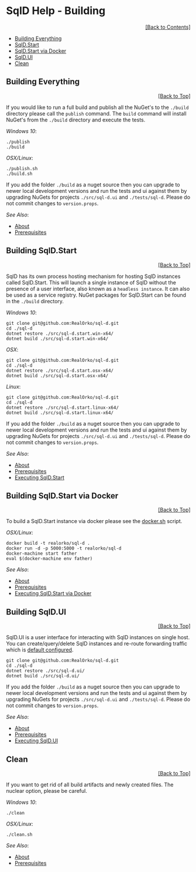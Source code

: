 ﻿# SqlD Help - Building

<div align="right">
	<a href="https://github.com/RealOrko/sql-d/blob/master/docs/_.md#sqld-help---contents">[Back to Contents]</a>
</div>

  * [Building Everything](#building-everything)
  * [SqlD.Start](#building-sqldstart)
  * [SqlD.Start via Docker](#building-sqldstart-via-docker)
  * [SqlD.UI](#building-sqldui)
  * [Clean](#clean)

## Building Everything

<div align="right">
	<a href="#sqld-help---building">[Back to Top]</a>
</div>

If you would like to run a full build and publish all the NuGet's to the `./build` directory please call the `publish` command. The `build` command will install NuGet's
from the `./build` directory and execute the tests. 

*Windows 10*:
```
./publish
./build
```

*OSX/Linux*:
```
./publish.sh
./build.sh
```

If you add the folder `./build` as a nuget source then you can upgrade to newer local development versions and run the tests and ui against them by upgrading NuGets for projects 
`./src/sql-d.ui` and `./tests/sql-d`. Please do not commit changes to `version.props`.

*See Also*:

  - [About](https://github.com/RealOrko/sql-d/blob/master/docs/about.md)
  - [Prerequisites](https://github.com/RealOrko/sql-d/blob/master/docs/prerequisites.md)

## Building SqlD.Start

<div align="right">
	<a href="#sqld-help---building">[Back to Top]</a>
</div>

SqlD has its own process hosting mechanism for hosting SqlD instances called SqlD.Start. This will launch a single instance of SqlD without the presence of a user interface, also known 
as a `headless instance`. It can also be used as a service registry. NuGet packages for SqlD.Start can be found in the `./build` directory. 

*Windows 10*:
```
git clone git@github.com:RealOrko/sql-d.git
cd ./sql-d
dotnet restore ./src/sql-d.start.win-x64/
dotnet build ./src/sql-d.start.win-x64/
```

*OSX*:
```
git clone git@github.com:RealOrko/sql-d.git
cd ./sql-d
dotnet restore ./src/sql-d.start.osx-x64/
dotnet build ./src/sql-d.start.osx-x64/
```

*Linux*:
```
git clone git@github.com:RealOrko/sql-d.git
cd ./sql-d
dotnet restore ./src/sql-d.start.linux-x64/
dotnet build ./src/sql-d.start.linux-x64/
```

If you add the folder `./build` as a nuget source then you can upgrade to newer local development versions and run the tests and ui against them by upgrading NuGets for projects 
`./src/sql-d.ui` and `./tests/sql-d`. Please do not commit changes to `version.props`.

*See Also*:

  - [About](https://github.com/RealOrko/sql-d/blob/master/docs/about.md)
  - [Prerequisites](https://github.com/RealOrko/sql-d/blob/master/docs/prerequisites.md)
  - [Executing SqlD.Start](https://github.com/RealOrko/sql-d/blob/master/docs/executing.md#executing-sqldstart)

## Building SqlD.Start via Docker

<div align="right">
	<a href="#sqld-help---building">[Back to Top]</a>
</div>

To build a SqlD.Start instance via docker please see the [docker.sh](https://github.com/RealOrko/sql-d/blob/master/docker.sh) script.

*OSX/Linux*:
```
docker build -t realorko/sql-d .
docker run -d -p 5000:5000 -t realorko/sql-d
docker-machine start father
eval $(docker-machine env father)
```

*See Also*:

  - [About](https://github.com/RealOrko/sql-d/blob/master/docs/about.md)
  - [Prerequisites](https://github.com/RealOrko/sql-d/blob/master/docs/prerequisites.md)
  - [Executing SqlD.Start via Docker](https://github.com/RealOrko/sql-d/blob/master/docs/executing.md#executing-sqldstart-via-docker)

## Building SqlD.UI

<div align="right">
	<a href="#sqld-help---building">[Back to Top]</a>
</div>

SqlD.UI is a user interface for interacting with SqlD instances on single host. You can create/query/delete SqlD instances and re-route forwarding traffic which is 
[default configured](https://github.com/RealOrko/sql-d/blob/master/docs/configuration.md#defaults). 

```
git clone git@github.com:RealOrko/sql-d.git
cd ./sql-d
dotnet restore ./src/sql-d.ui/
dotnet build ./src/sql-d.ui/
```

If you add the folder `./build` as a nuget source then you can upgrade to newer local development versions and run the tests and ui against them by upgrading NuGets for projects 
`./src/sql-d.ui` and `./tests/sql-d`. Please do not commit changes to `version.props`.

 *See Also*:

  - [About](https://github.com/RealOrko/sql-d/blob/master/docs/about.md)
  - [Prerequisites](https://github.com/RealOrko/sql-d/blob/master/docs/prerequisites.md)
  - [Executing SqlD.UI](https://github.com/RealOrko/sql-d/blob/master/docs/executing.md#executing-sqldui)

## Clean

<div align="right">
	<a href="#sqld-help---building">[Back to Top]</a>
</div>

If you want to get rid of all build artifacts and newly created files. The nuclear option, please be careful.

*Windows 10*:
```
./clean
```

*OSX/Linux*:
```
./clean.sh
```

 *See Also*:

  - [About](https://github.com/RealOrko/sql-d/blob/master/docs/about.md)
  - [Prerequisites](https://github.com/RealOrko/sql-d/blob/master/docs/prerequisites.md)
